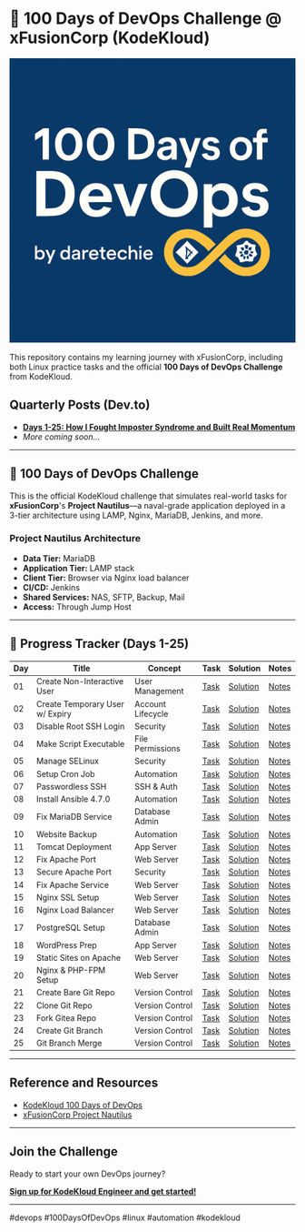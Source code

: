 # 🚀 100 Days of DevOps Challenge @ xFusionCorp (KodeKloud)

<p align="center">
  <img src="assets/banner.png" alt="Learning Journey by daretechie" width="100%" height="500"/>
</p>

This repository contains my learning journey with xFusionCorp, including both Linux practice tasks and the official **100 Days of DevOps Challenge** from KodeKloud.

##  Quarterly Posts (Dev.to)

- [**Days 1-25: How I Fought Imposter Syndrome and Built Real Momentum**](dev_post.md)
- *More coming soon...*

---

## 🚀 100 Days of DevOps Challenge

This is the official KodeKloud challenge that simulates real-world tasks for **xFusionCorp**'s **Project Nautilus**—a naval-grade application deployed in a 3-tier architecture using LAMP, Nginx, MariaDB, Jenkins, and more.

### Project Nautilus Architecture

- **Data Tier:** MariaDB
- **Application Tier:** LAMP stack
- **Client Tier:** Browser via Nginx load balancer
- **CI/CD:** Jenkins
- **Shared Services:** NAS, SFTP, Backup, Mail
- **Access:** Through Jump Host

---

## 📅 Progress Tracker (Days 1-25)

| Day | Title | Concept | Task | Solution | Notes |
| --- | ----------------------------------------- | ----------------- | ------------------------------------------------------------------- | --------------------------------------------------------------------------------- | --------------------------------------------------------------------- |
| 01 | Create Non-Interactive User | User Management | [Task](day01-create-user-noninteractive/task.md) | [Solution](day01-create-user-noninteractive/create_john.sh) | [Notes](day01-create-user-noninteractive/notes.md) |
| 02 | Create Temporary User w/ Expiry | Account Lifecycle | [Task](day02-create-temp-user-expiry/task.md) | [Solution](day02-create-temp-user-expiry/create_james_temp.sh) | [Notes](day02-create-temp-user-expiry/notes.md) |
| 03 | Disable Root SSH Login | Security | [Task](day03-disable-root-ssh-login/task.md) | [Solution](day03-disable-root-ssh-login/disable-root-ssh.sh) | [Notes](day03-disable-root-ssh-login/notes.md) |
| 04 | Make Script Executable | File Permissions | [Task](day04-make-script-executable/task.md) | [Solution](day04-make-script-executable/make_executable.sh) | [Notes](day04-make-script-executable/notes.md) |
| 05 | Manage SELinux | Security | [Task](day05-install-disable-selinux/task.md) | [Solution](day05-install-disable-selinux/manage_selinux.sh) | [Notes](day05-install-disable-selinux/notes.md) |
| 06 | Setup Cron Job | Automation | [Task](day06-install-cronie-setup-cronjob/task.md) | [Solution](day06-install-cronie-setup-cronjob/setup_cron.sh) | [Notes](day06-install-cronie-setup-cronjob/notes.md) |
| 07 | Passwordless SSH | SSH & Auth | [Task](day07-passwordless-ssh-thor-to-appservers/task.md) | [Solution](day07-passwordless-ssh-thor-to-appservers/setup_passwordless_ssh.sh) | [Notes](day07-passwordless-ssh-thor-to-appservers/notes.md) |
| 08 | Install Ansible 4.7.0 | Automation | [Task](day08-install-ansible-4.7.0/task.md) | [Solution](day08-install-ansible-4.7.0/install_ansible.sh) | [Notes](day08-install-ansible-4.7.0/notes.md) |
| 09 | Fix MariaDB Service | Database Admin | [Task](day09-fix-mariadb-service/task.md) | [Solution](day09-fix-mariadb-service/fix_mariadb.sh) | [Notes](day09-fix-mariadb-service/notes.md) |
| 10 | Website Backup | Automation | [Task](day10-website-backup/task.md) | [Solution](day10-website-backup/news_backup.sh) | [Notes](day10-website-backup/notes.md) |
| 11 | Tomcat Deployment | App Server | [Task](day11-tomcat-deployment/task.md) | [Solution](day11-tomcat-deployment/setup_tomcat.sh) | [Notes](day11-tomcat-deployment/notes.md) |
| 12 | Fix Apache Port | Web Server | [Task](day12-apache-port5003-fix/task.md) | [Solution](day12-apache-port5003-fix/fix_apache.sh) | [Notes](day12-apache-port5003-fix/notes.md) |
| 13 | Secure Apache Port | Security | [Task](day13-secure-apache-port/task.md) | [Solution](day13-secure-apache-port/secure_apache.sh) | [Notes](day13-secure-apache-port/notes.md) |
| 14 | Fix Apache Service | Web Server | [Task](day14-fix-apache-service/task.md) | [Solution](day14-fix-apache-service/fix_apache.sh) | [Notes](day14-fix-apache-service/notes.md) |
| 15 | Nginx SSL Setup | Web Server | [Task](day15-nginx-ssl-setup/task.md) | [Solution](day15-nginx-ssl-setup/setup_nginx_ssl.sh) | [Notes](day15-nginx-ssl-setup/notes.md) |
| 16 | Nginx Load Balancer | Web Server | [Task](day16-nginx-loadbalancer/task.md) | [Solution](day16-nginx-loadbalancer/setup_lbr.sh) | [Notes](day16-nginx-loadbalancer/notes.md) |
| 17 | PostgreSQL Setup | Database Admin | [Task](day17-postgresql-setup/task.md) | [Solution](day17-postgresql-setup/setup_db.sh) | [Notes](day17-postgresql-setup/notes.md) |
| 18 | WordPress Prep | App Server | [Task](day18-wordpress-prep/task.md) | [Solution](day18-wordpress-prep/setup_wordpress_prep.sh) | [Notes](day18-wordpress-prep/notes.md) |
| 19 | Static Sites on Apache | Web Server | [Task](day19-static-sites-apache/task.md) | [Solution](day19-static-sites-apache/setup_static_sites.sh) | [Notes](day19-static-sites-apache/notes.md) |
| 20 | Nginx & PHP-FPM Setup | Web Server | [Task](day20-nginx-phpfpm-setup/task.md) | [Solution](day20-nginx-phpfpm-setup/setup_nginx_phpfpm.sh) | [Notes](day20-nginx-phpfpm-setup/notes.md) |
| 21 | Create Bare Git Repo | Version Control | [Task](day21-create-bare-git-repo/task.md) | [Solution](day21-create-bare-git-repo/setup_git_repo.sh) | [Notes](day21-create-bare-git-repo/notes.md) |
| 22 | Clone Git Repo | Version Control | [Task](day22-clone-git-repo/task.md) | [Solution](day22-clone-git-repo/clone_repo.sh) | [Notes](day22-clone-git-repo/notes.md) |
| 23 | Fork Gitea Repo | Version Control | [Task](day23-gitea-fork-repo/task.md) | [Solution](day23-gitea-fork-repo/fork_repo.sh) | [Notes](day23-gitea-fork-repo/notes.md) |
| 24 | Create Git Branch | Version Control | [Task](day24-create-git-branch/task.md) | [Solution](day24-create-git-branch/create_branch.sh) | [Notes](day24-create-git-branch/notes.md) |
| 25 | Git Branch Merge | Version Control | [Task](day25-git-branch-merge/task.md) | [Solution](day25-git-branch-merge/manage_repo.sh) | [Notes](day25-git-branch-merge/notes.md) |

---

## Reference and Resources

- [KodeKloud 100 Days of DevOps](https://kodekloud.com/100-days-of-devops)
- [xFusionCorp Project Nautilus](https://kodekloudhub.github.io/kodekloud-engineer/docs/projects/nautilus#infrastructure-details)

---

## Join the Challenge

Ready to start your own DevOps journey? 

[**Sign up for KodeKloud Engineer and get started!**](https://engineer.kodekloud.com/signup?referral=64ad8bc7803455eea0a89fde)

---

#devops #100DaysOfDevOps #linux #automation #kodekloud
